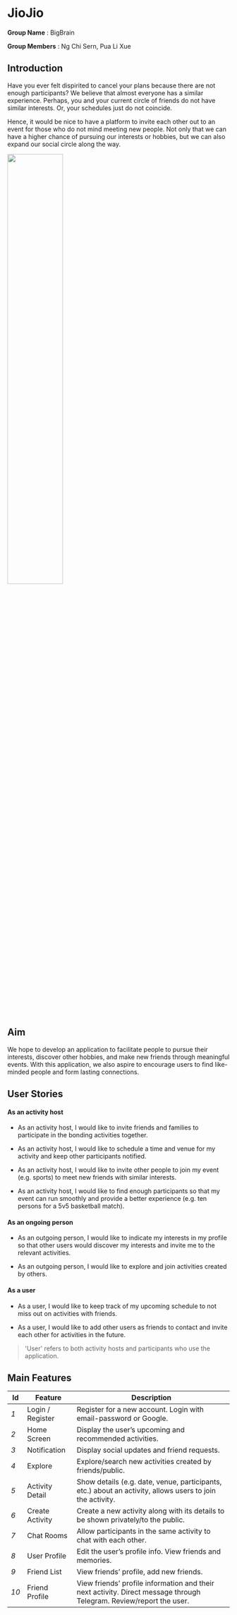# JioJio

**Group Name** : BigBrain

**Group Members** : Ng Chi Sern, Pua Li Xue

## Introduction

Have you ever felt dispirited to cancel your plans because there are not enough participants? We believe that almost everyone has a similar experience. Perhaps, you and your current circle of friends do not have similar interests. Or, your schedules just do not coincide. 

Hence, it would be nice to have a platform to invite each other out to an event for those who do not mind meeting new people. Not only that we can have a higher chance of pursuing our interests or hobbies, but we can also expand our social circle along the way.

<img src="https://drive.google.com/uc?export=view&id=1t1yJigzVCRdRQTMBkvubvzjrkM7xtXxr" width="50%" height="50%">

## Aim

We hope to develop an application to facilitate people to pursue their interests, discover other hobbies, and make new friends through meaningful events.  With this application, we also aspire to encourage users to find like-minded people and form lasting connections. 

## User Stories

#### As an activity host

- As an activity host, I would like to invite friends and families to participate in the bonding activities together.

- As an activity host, I would like to schedule a time and venue for my activity and keep other participants notified.

- As an activity host, I would like to invite other people to join my event (e.g. sports) to meet new friends with similar interests.

- As an activity host, I would like to find enough participants so that my event can run smoothly and provide a better experience (e.g. ten persons for a 5v5 basketball match).

#### As an ongoing person

- As an outgoing person, I would like to indicate my interests in my profile so that other users would discover my interests and invite me to the relevant activities.

- As an outgoing person, I would like to explore and join activities created by others.

#### As a user

- As a user, I would like to keep track of my upcoming schedule to not miss out on activities with friends.

- As a user, I would like to add other users as friends to contact and invite each other for activities in the future.

> 'User' refers to both activity hosts and participants who use the application.


## Main Features

| Id|Feature |Description |
|-|-|-|
| *1* | Login / Register | Register for a new account. Login with email-password or Google. |
| *2* | Home Screen | Display the user’s upcoming and recommended activities. |
| *3* | Notification | Display social updates and friend requests. |
| *4* | Explore | Explore/search new activities created by friends/public. |
| *5* | Activity Detail | Show details (e.g. date, venue, participants, etc.) about an activity, allows users to join the activity. |
| *6* | Create Activity | Create a new activity along with its details to be shown privately/to the public. |
| *7* | Chat Rooms | Allow participants in the same activity to chat with each other.  |
| *8* | User Profile | Edit the user’s profile info. View friends and memories. |
| *9* | Friend List | View friends’ profile, add new friends.  |
| *10* | Friend Profile | View friends’ profile information and their next activity. Direct message through Telegram. Review/report the user.  |

